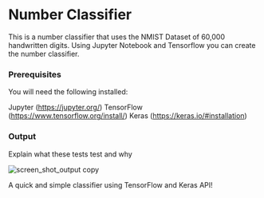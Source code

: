 # Number Classifier

This is a number classifier that uses the NMIST Dataset of 60,000 handwritten digits. Using Jupyter Notebook and Tensorflow you can create the number classifier.

### Prerequisites
 You will need the following installed:
 
 Jupyter (https://jupyter.org/)
 TensorFlow (https://www.tensorflow.org/install/)
 Keras (https://keras.io/#installation)


### Output

Explain what these tests test and why

![screen_shot_output copy](https://user-images.githubusercontent.com/39922134/51513749-74226d00-1dda-11e9-9e8b-13f83e8271d5.png)


A quick and simple classifier using TensorFlow and Keras API!



